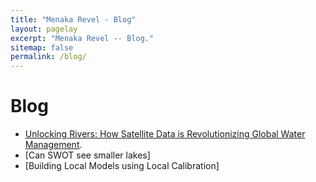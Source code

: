 ```yaml
---
title: "Menaka Revel - Blog"
layout: pagelay
excerpt: "Menaka Revel -- Blog."
sitemap: false
permalink: /blog/
---
```


# Blog

- [Unlocking Rivers: How Satellite Data is Revolutionizing Global Water Management](../blog_hydroda.md).
- [Can SWOT see smaller lakes]
- [Building Local Models using Local Calibration]
